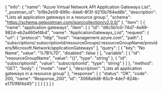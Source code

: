 {
  "info": {
    "name": "Azure Virtual Network API Application Gateways List",
    "_postman_id": "b19e2e09-899c-4de6-8f3f-9215b764ed8b",
    "description": "Lists all application gateways in a resource group.",
    "schema": "https://schema.getpostman.com/json/collection/v2.0.0/"
  },
  "item": [
    {
      "name": "application gateways",
      "item": [
        {
          "id": "d6c5b1c0-74d7-4e89-982d-eb2a460ef4b4",
          "name": "ApplicationGateways_List",
          "request": {
            "url": {
              "protocol": "http",
              "host": "management.azure.com",
              "path": [
                "subscriptions/:subscriptionId/resourceGroups/:resourceGroupName/providers/Microsoft.Network/applicationGateways"
              ],
              "query": [
                {
                  "key": "No Name",
                  "value": "%7B%7D",
                  "disabled": false
                }
              ],
              "variable": [
                {
                  "id": "resourceGroupName",
                  "value": "{}",
                  "type": "string"
                },
                {
                  "id": "subscriptionId",
                  "value": "subscriptionId",
                  "type": "string"
                }
              ]
            },
            "method": "GET",
            "body": {
              "mode": "raw"
            },
            "description": "Lists all application gateways in a resource group"
          },
          "response": [
            {
              "status": "OK",
              "code": 200,
              "name": "Response_200",
              "id": "3068a9d8-85c9-4de7-824b-e1751f8f4d45"
            }
          ]
        }
      ]
    }
  ]
}